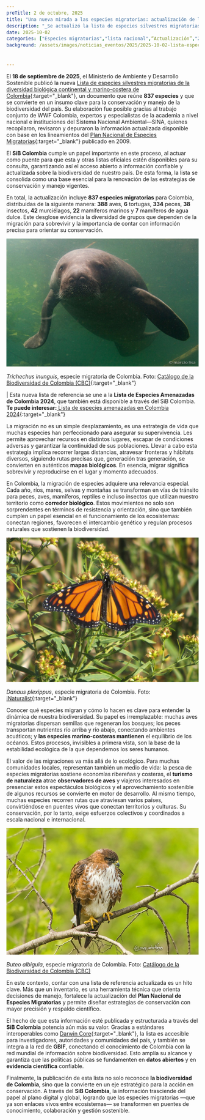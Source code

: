 ```yaml
---
preTitle: 2 de octubre, 2025
title: "Una nueva mirada a las especies migratorias: actualización de la lista nacional"
description: "_Se actualizó la lista de especies silvestres migratorias de la diversidad biológica continental y marino-costera de Colombia, un insumo clave para la conservación de especies en el territorio nacional._"
date: 2025-10-02
categories: ["Especies migratorias","lista nacional",“Actualización”,"2025"]
background: /assets/images/noticias_eventos/2025/2025-10-02-lista-especies-migratorias.jpg


---
```


El **18 de septiembre de 2025**, el Ministerio de Ambiente y Desarrollo Sostenible publicó la nueva [Lista de especies silvestres migratorias de la diversidad biológica continental y marino-costera de Colombia](https://ipt.biodiversidad.co/sib/resource?r=mads_especiesmigratorias){:target="_blank"}, un documento que reúne **837 especies** y que se convierte en un insumo clave para la conservación y manejo de la biodiversidad del país.  Su elaboración fue posible gracias al trabajo conjunto de WWF Colombia, expertos y especialistas de la academia a nivel nacional e instituciones del Sistema Nacional Ambiental—SINA, quienes recopilaron, revisaron y depuraron la información actualizada disponible con base en los lineamientos del [Plan Nacional de Especies Migratorias](https://www.minambiente.gov.co/wp-content/uploads/2021/10/Plan-Nacional-de-Especies-Migratorias.pdf){:target="_blank"} publicado en 2009.

El **SiB Colombia** cumple un papel importante en este proceso, al actuar como puente para que esta y otras listas oficiales estén disponibles para su consulta, garantizando así el acceso abierto a información confiable y actualizada sobre la biodiversidad de nuestro país. De esta forma, la lista se consolida como una base esencial para la renovación de las estrategias de conservación y manejo vigentes.

En total, la actualización incluye **837 especies migratorias** para Colombia, distribuidas de la siguiente manera: **388** aves, **6** tortugas, **334** peces, **38** insectos, **42** murciélagos, **22** mamíferos marinos y **7** mamíferos de agua dulce. Este desglose evidencia la diversidad de grupos que dependen de la migración para sobrevivir y la importancia de contar con información precisa para orientar su conservación.

<p align="center">
  <img src="/assets/images/noticias_eventos/2025/2025-10-02-lista-especies-migratoria1.jpg" alt="Especies migratorias" width="600">
</p>

*Trichechus inunguis*, especie migratoria de Colombia.
Foto: [Catálogo de la Biodiversidad de Colombia (CBC)]( https://catalogo.biodiversidad.co/file/59ae25ff1582a31515e97082/summary){:target="_blank"}

| Esta nueva lista de referencia se une a la **Lista de Especies Amenazadas de Colombia 2024**, que también está disponible a través del SiB Colombia. **Te puede interesar:**[ Lista de especies amenazadas en Colombia 2024](https://biodiversidad.co/post/2024/lista-especies-amenazadas-colombia/?utm_source=chatgpt.com){:target="_blank"}

La migración no es un simple desplazamiento, es una estrategia de vida que muchas especies han perfeccionado para asegurar su supervivencia. Les permite aprovechar recursos en distintos lugares, escapar de condiciones adversas y garantizar la continuidad de sus poblaciones. Llevar a cabo esta estrategia implica recorrer largas distancias, atravesar fronteras y hábitats diversos, siguiendo rutas precisas que, generación tras generación, se convierten en auténticos **mapas biológicos**. En esencia, migrar significa sobrevivir y reproducirse en el lugar y momento adecuados.

En Colombia, la migración de especies adquiere una relevancia especial. Cada año, ríos, mares, selvas y montañas se transforman en vías de tránsito para peces, aves, mamíferos, reptiles e incluso insectos que utilizan nuestro territorio como **corredor biológico**. Estos movimientos no solo son sorprendentes en términos de resistencia y orientación, sino que también cumplen un papel esencial en el funcionamiento de los ecosistemas: conectan regiones, favorecen el intercambio genético y regulan procesos naturales que sostienen la biodiversidad.

<p align="center">
  <img src="/assets/images/noticias_eventos/2025/2025-10-02-lista-especies-migratoria2.jpg" alt="Especies migratorias" width="600">
</p>

*Danaus plexippus*, especie migratoria de Colombia.
Foto: [iNaturalist](https://www.inaturalist.org/observations/318062934){:target="_blank"}

Conocer qué especies migran y cómo lo  hacen es clave para entender la dinámica de nuestra biodiversidad. Su papel es irremplazable: muchas aves migratorias dispersan semillas que regeneran los bosques; los peces transportan nutrientes río arriba y río abajo, conectando ambientes acuáticos; y **las especies marino-costeras mantienen** el equilibrio de los océanos. Estos procesos, invisibles a primera vista, son la base de la estabilidad ecológica de la que dependemos los seres humanos.

El valor de las migraciones va más allá de lo ecológico. Para muchas comunidades locales, representan también un medio de vida: la pesca de especies migratorias sostiene economías ribereñas y costeras, el **turismo de naturaleza** atrae **observadores de aves** y viajeros interesados en presenciar estos espectáculos biológicos y el aprovechamiento sostenible de algunos recursos se convierte en motor de desarrollo. Al mismo tiempo, muchas especies recorren rutas que atraviesan varios países, convirtiéndose en puentes vivos que conectan territorios y culturas. Su conservación, por lo tanto, exige esfuerzos colectivos y coordinados a escala nacional e internacional.

<p align="center">
  <img src="/assets/images/noticias_eventos/2025/2025-10-02-lista-especies-migratoria3.jpg" alt="Especies migratorias" width="600">
</p> 

*Buteo albigula*, especie migratoria de Colombia.
Foto: [Catálogo de la Biodiversidad de Colombia (CBC)](https://catalogo.biodiversidad.co/file/56e7804983c45700544e405d/summary)

En este contexto, contar con una lista de referencia actualizada es un hito clave. Más que un inventario, es una herramienta técnica que orienta decisiones de manejo, fortalece la actualización del **Plan Nacional de Especies Migratorias** y permite diseñar estrategias de conservación con mayor precisión y respaldo científico.

El hecho de que esta información esté publicada y estructurada a través del **SiB Colombia** potencia aún más su valor. Gracias a estándares interoperables como [Darwin Core](https://hp-colombian-biodiversity.gbif-staging.org/elementos-darwin-core){:target="_blank"}, la lista es accesible para investigadores, autoridades y comunidades del país, y también  se integra a la red de **GBIF**, conectando el conocimiento de Colombia con la red mundial de información sobre biodiversidad. Esto amplía su alcance y garantiza que las políticas públicas se fundamenten en **datos abiertos** y en **evidencia científica** confiable.

Finalmente, la publicación de esta lista no solo reconoce **la biodiversidad de Colombia**, sino que la convierte en un eje estratégico para la acción en conservación. A través del **SiB Colombia**, la información trasciende del papel al plano digital y global, logrando que las especies migratorias —que ya son enlaces vivos entre ecosistemas— se transformen en puentes de conocimiento, colaboración y gestión sostenible.

